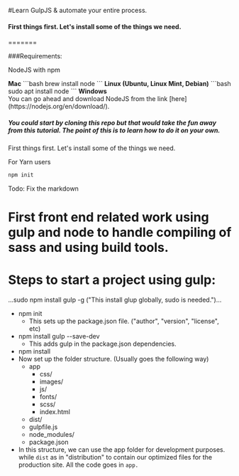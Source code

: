 #Learn GulpJS & automate your entire process.

<h4>First things first. Let's install some of the things we need.</h4>
=======

###Requirements:
<p>NodeJS with npm</p>
<b>Mac</b>
```bash
brew install node
```
<b>Linux (Ubuntu, Linux Mint, Debian)</b>
```bash
sudo apt install node
```
<b>Windows</b>
<br>
You can go ahead and download NodeJS from the link [here](https://nodejs.org/en/download/).

<h5>You could start by cloning this repo but that would take the fun away from this tutorial. The point of this is to learn how to do it on your own.</h5>

<p>First things first. Let's install some of the things we need.</p>

For Yarn users

```bash
npm init
```


Todo:
Fix the markdown

First front end related work using gulp and node to handle compiling of sass and using build tools.
==========

Steps to start a project using gulp:
============
  ...sudo npm install gulp -g ("This install glup globally, sudo is needed.")...
  * npm init
    - This sets up the package.json file. ("author", "version", "license", etc)
  * npm install gulp --save-dev
    - This adds gulp in the package.json dependencies.
  * npm install
  * Now set up the folder structure. (Usually goes the following way)
    - app
      - css/
      - images/
      - js/
      - fonts/
      - scss/
      - index.html
    - dist/
    - gulpfile.js
    - node_modules/
    - package.json
  * In this structure, we can use the app folder for development purposes. while `dist` as in "distribution" to contain our optimized files for the production site. All the code goes in `app.`
